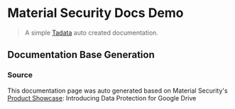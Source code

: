 # Material Security Docs Demo

> A simple [Tadata](https://tadatahq.com/) auto created documentation.

## Documentation Base Generation

### Source
This documentation page was auto generated based on Material Security's [Product Showcase](https://www.youtube.com/watch?v=DMOr2NX7Eyw&t=2930s&ab_channel=MaterialSecurity): Introducing Data Protection for Google Drive
